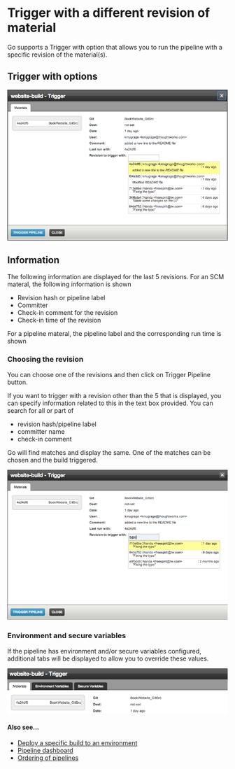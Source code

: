 # Trigger with a different revision of material

Go supports a Trigger with option that allows you to run the pipeline with a specific revision of the material(s).

## Trigger with options

![Trigger with options](../resources/images/trigger_with_options.png)

## Information

The following information are displayed for the last 5 revisions. For an SCM materal, the following information is shown

-   Revision hash or pipeline label
-   Committer
-   Check-in comment for the revision
-   Check-in time of the revision

For a pipeline materal, the pipeline label and the corresponding run time is shown

### Choosing the revision

You can choose one of the revisions and then click on Trigger Pipeline button.

If you want to trigger with a revision other than the 5 that is displayed, you can specify information related to this in the text box provided. You can search for all or part of

-   revision hash/pipeline label
-   committer name
-   check-in comment

Go will find matches and display the same. One of the matches can be chosen and the build triggered.

![Trigger with options search](../resources/images/trigger_with_options_search.png)

### Environment and secure variables

If the pipeline has environment and/or secure variables configured, additional tabs will be displayed to allow you to override these values.

![Trigger with options and environment variables](../resources/images/trigger_with_options_environment.png)

#### Also see...

-   [Deploy a specific build to an environment](../faq/deploy_a_specific_build_to_an_environment.md)
-   [Pipeline dashboard](../navigation/Pipelines_Dashboard_page.md)
-   [Ordering of pipelines](../faq/ordering_of_pipelines.md)